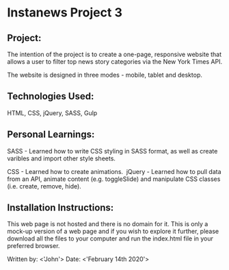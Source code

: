 # Instanews Project 3

## Project:

The intention of the project is to create a one-page, responsive website that allows a user to filter top news story categories via the New York Times API.

The website is designed in three modes - mobile, tablet and desktop.

## Technologies Used:

HTML, CSS, jQuery, SASS, Gulp

## Personal Learnings:

SASS - Learned how to write CSS styling in SASS format, as well as create varibles and import other style sheets.

CSS - Learned how to create animations.
​
jQuery - Learned how to pull data from an API, animate content (e.g. toggleSlide) and manipulate CSS classes (i.e. create, remove, hide).

## Installation Instructions:

This web page is not hosted and there is no domain for it. This is only a mock-up version of a web page and if you wish to explore it further, please download all the files to your computer and run the index.html file in your preferred browser.

Written by:
<'John'>
Date: <'February 14th 2020'>
